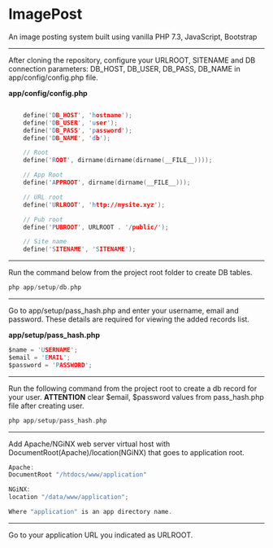 # ImagePost
An image posting system built using vanilla PHP 7.3, JavaScript, Bootstrap

************************************************

After cloning the repository, configure your URLROOT, SITENAME and DB connection parameters: DB_HOST, DB_USER, DB_PASS, DB_NAME in app/config/config.php file. 

**app/config/config.php**
```C

    define('DB_HOST', 'hostname');
    define('DB_USER', 'user');
    define('DB_PASS', 'password');
    define('DB_NAME', 'db');

    // Root
    define('ROOT', dirname(dirname(dirname(__FILE__))));

    // App Root
    define('APPROOT', dirname(dirname(__FILE__)));

    // URL root
    define('URLROOT', 'http://mysite.xyz');

    // Pub root
    define('PUBROOT', URLROOT . '/public/');

    // Site name
    define('SITENAME', 'SITENAME');

```

************************************************

Run the command below from the project root folder to create DB tables.

``` C
php app/setup/db.php
```

************************************************

Go to app/setup/pass_hash.php and enter your username, email and password. These details are required for viewing the added records list.

**app/setup/pass_hash.php**
```C
$name = 'USERNAME';
$email = 'EMAIL';
$password = 'PASSWORD';
```

************************************************

Run the following command from the project root to create a db record for your user. **ATTENTION** clear $email, $password values from pass_hash.php file after creating user.

``` C
php app/setup/pass_hash.php
```


************************************************

Add Apache/NGiNX web server virtual host with DocumentRoot(Apache)/location(NGiNX) that goes to application root.

``` C
Apache:
DocumentRoot "/htdocs/www/application"

NGiNX:
location "/data/www/application";

Where "application" is an app directory name.
```

************************************************

Go to your application URL you indicated as URLROOT.

